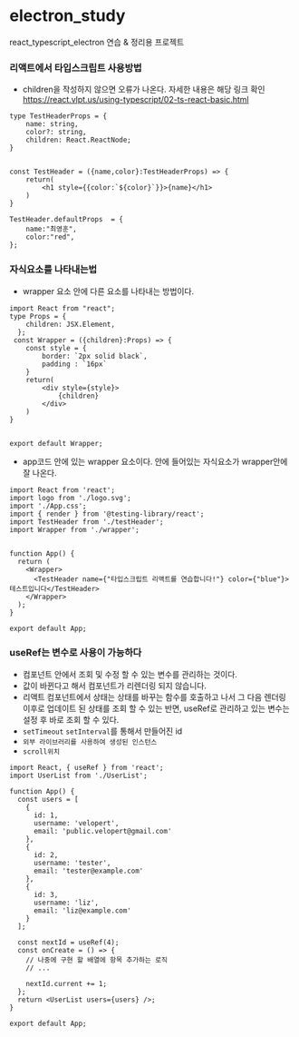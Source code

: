 # electron_study
react_typescript_electron 연습 &amp; 정리용 프로젝트

### 리액트에서 타입스크립트 사용방법  
* children을 작성하지 않으면 오류가 나온다. 자세한 내용은 해당 링크 확인 <https://react.vlpt.us/using-typescript/02-ts-react-basic.html>
```
type TestHeaderProps = {
    name: string,
    color?: string,
    children: React.ReactNode;
}


const TestHeader = ({name,color}:TestHeaderProps) => {
    return(
        <h1 style={{color:`${color}`}}>{name}</h1>
    )
}

TestHeader.defaultProps  = {
    name:"최영훈",
    color:"red",
};
```

### 자식요소를 나타내는법
* wrapper 요소 안에 다른 요소를 나타내는 방법이다.
```
import React from "react";
type Props = {
    children: JSX.Element,
  };
 const Wrapper = ({children}:Props) => {
    const style = {
        border: `2px solid black`,
        padding : `16px`
    }
    return(
        <div style={style}>
            {children}
        </div>
    )
}


export default Wrapper;
```

* app코드 안에 있는 wrapper 요소이다. 안에 들어있는 자식요소가 wrapper안에 잘 나온다.
```
import React from 'react';
import logo from './logo.svg';
import './App.css';
import { render } from '@testing-library/react';
import TestHeader from './testHeader';
import Wrapper from './wrapper';


function App() {
  return (
    <Wrapper>
      <TestHeader name={"타입스크립트 리액트를 연습합니다!"} color={"blue"}>테스트입니다</TestHeader>
    </Wrapper>
  );
}

export default App;
```

### useRef는 변수로 사용이 가능하다
* 컴포넌트 안에서 조회 및 수정 할 수 있는 변수를 관리하는 것이다.
* 값이 바뀐다고 해서 컴포넌트가 리렌더링 되지 않습니다. 
* 리액트 컴포넌트에서 상태는 상태를 바꾸는 함수를 호출하고 나서 그 다음 렌더링 이후로 업데이트 된 상태를 조회 할 수 있는 반면, useRef로 관리하고 있는 변수는 설정 후 바로 조회 할 수 있다.
* `setTimeout` `setInterval`를 통해서 만들어진 id
* `외부 라이브러리를 사용하여 생성된 인스턴스`
* `scroll위치`

```
import React, { useRef } from 'react';
import UserList from './UserList';

function App() {
  const users = [
    {
      id: 1,
      username: 'velopert',
      email: 'public.velopert@gmail.com'
    },
    {
      id: 2,
      username: 'tester',
      email: 'tester@example.com'
    },
    {
      id: 3,
      username: 'liz',
      email: 'liz@example.com'
    }
  ];

  const nextId = useRef(4);
  const onCreate = () => {
    // 나중에 구현 할 배열에 항목 추가하는 로직
    // ...

    nextId.current += 1;
  };
  return <UserList users={users} />;
}

export default App;
```
